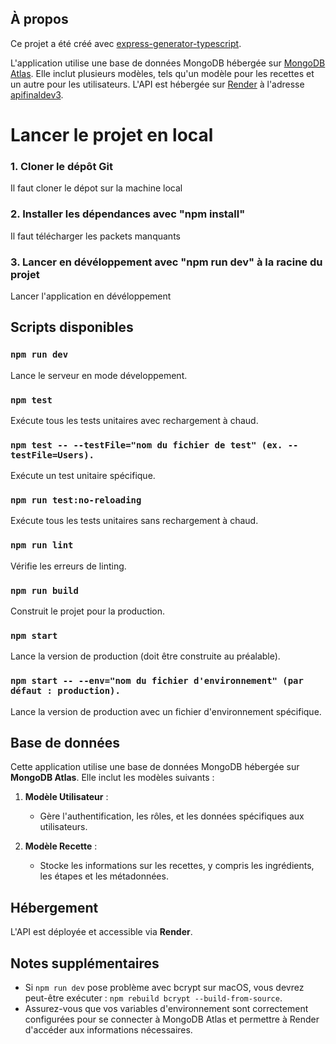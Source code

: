 ## À propos

Ce projet a été créé avec [express-generator-typescript](https://github.com/seanpmaxwell/express-generator-typescript).

L'application utilise une base de données MongoDB hébergée sur [MongoDB Atlas](https://www.mongodb.com/atlas). Elle inclut plusieurs modèles, tels qu'un modèle pour les recettes et un autre pour les utilisateurs. L'API est hébergée sur [Render](https://render.com) à l'adresse [apifinaldev3](https://apifinaldev3.onrender.com).

# Lancer le projet en local

### 1. Cloner le dépôt Git

Il faut cloner le dépot sur la machine local

### 2. Installer les dépendances avec "npm install"
Il faut télécharger les packets manquants

### 3. Lancer en dévéloppement avec "npm run dev" à la racine du projet

Lancer l'application en dévéloppement

## Scripts disponibles

### `npm run dev`

Lance le serveur en mode développement.

### `npm test`

Exécute tous les tests unitaires avec rechargement à chaud.

### `npm test -- --testFile="nom du fichier de test" (ex. --testFile=Users).`

Exécute un test unitaire spécifique.

### `npm run test:no-reloading`

Exécute tous les tests unitaires sans rechargement à chaud.

### `npm run lint`

Vérifie les erreurs de linting.

### `npm run build`

Construit le projet pour la production.

### `npm start`

Lance la version de production (doit être construite au préalable).

### `npm start -- --env="nom du fichier d'environnement" (par défaut : production).`

Lance la version de production avec un fichier d'environnement spécifique.

## Base de données

Cette application utilise une base de données MongoDB hébergée sur **MongoDB Atlas**. Elle inclut les modèles suivants :

1. **Modèle Utilisateur** :
   - Gère l'authentification, les rôles, et les données spécifiques aux utilisateurs.

2. **Modèle Recette** :
   - Stocke les informations sur les recettes, y compris les ingrédients, les étapes et les métadonnées.

## Hébergement

L'API est déployée et accessible via **Render**.

## Notes supplémentaires

- Si `npm run dev` pose problème avec bcrypt sur macOS, vous devrez peut-être exécuter : `npm rebuild bcrypt --build-from-source`.
- Assurez-vous que vos variables d'environnement sont correctement configurées pour se connecter à MongoDB Atlas et permettre à Render d'accéder aux informations nécessaires.
